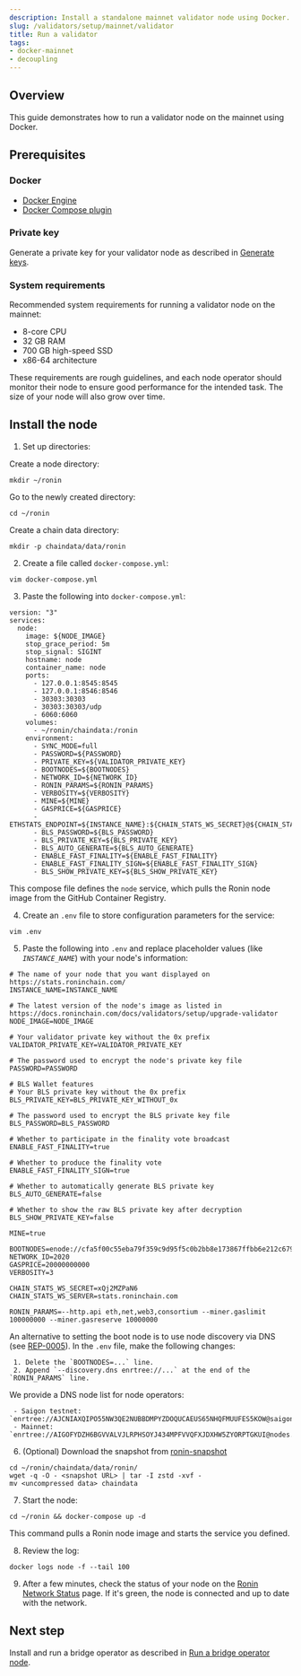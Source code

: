 ```yaml
---
description: Install a standalone mainnet validator node using Docker.
slug: /validators/setup/mainnet/validator
title: Run a validator
tags:
- docker-mainnet
- decoupling
---
```


## Overview

This guide demonstrates how to run a validator node on the mainnet using Docker.

## Prerequisites

### Docker

* [Docker Engine](https://docs.docker.com/engine/install/)
* [Docker Compose plugin](https://docs.docker.com/compose/install/)

### Private key

Generate a private key for your validator node as described in [Generate keys](./../generate-keys.md).

### System requirements

Recommended system requirements for running a validator node on the mainnet:

* 8-core CPU
* 32 GB RAM
* 700 GB high-speed SSD
* x86-64 architecture

These requirements are rough guidelines, and each node operator
should monitor their node to ensure good performance for the intended task.
The size of your node will also grow over time.

## Install the node

1. Set up directories:

  Create a node directory:

  ```
  mkdir ~/ronin
  ```

  Go to the newly created directory:

  ```
  cd ~/ronin
  ```

  Create a chain data directory:

  ```
  mkdir -p chaindata/data/ronin
  ```

2. Create a file called `docker-compose.yml`:

  ```
  vim docker-compose.yml
  ```

3. Paste the following into `docker-compose.yml`:

  ```
  version: "3"
  services:
    node:
      image: ${NODE_IMAGE}
      stop_grace_period: 5m
      stop_signal: SIGINT
      hostname: node
      container_name: node
      ports:
        - 127.0.0.1:8545:8545
        - 127.0.0.1:8546:8546
        - 30303:30303
        - 30303:30303/udp
        - 6060:6060
      volumes:
        - ~/ronin/chaindata:/ronin
      environment:
        - SYNC_MODE=full
        - PASSWORD=${PASSWORD}
        - PRIVATE_KEY=${VALIDATOR_PRIVATE_KEY}
        - BOOTNODES=${BOOTNODES}
        - NETWORK_ID=${NETWORK_ID}
        - RONIN_PARAMS=${RONIN_PARAMS}
        - VERBOSITY=${VERBOSITY}
        - MINE=${MINE}
        - GASPRICE=${GASPRICE}
        - ETHSTATS_ENDPOINT=${INSTANCE_NAME}:${CHAIN_STATS_WS_SECRET}@${CHAIN_STATS_WS_SERVER}:443
        - BLS_PASSWORD=${BLS_PASSWORD}
        - BLS_PRIVATE_KEY=${BLS_PRIVATE_KEY}
        - BLS_AUTO_GENERATE=${BLS_AUTO_GENERATE}
        - ENABLE_FAST_FINALITY=${ENABLE_FAST_FINALITY}
        - ENABLE_FAST_FINALITY_SIGN=${ENABLE_FAST_FINALITY_SIGN}
        - BLS_SHOW_PRIVATE_KEY=${BLS_SHOW_PRIVATE_KEY}
  ```

  This compose file defines the `node` service, which pulls the Ronin node image from the GitHub Container Registry.  

4. Create an `.env` file to store configuration parameters for the service:

  ```
  vim .env
  ```

5. Paste the following into `.env` and replace placeholder values (like *`INSTANCE_NAME`*) with your node's information:

  ```
  # The name of your node that you want displayed on https://stats.roninchain.com/
  INSTANCE_NAME=INSTANCE_NAME

  # The latest version of the node's image as listed in https://docs.roninchain.com/docs/validators/setup/upgrade-validator
  NODE_IMAGE=NODE_IMAGE

  # Your validator private key without the 0x prefix
  VALIDATOR_PRIVATE_KEY=VALIDATOR_PRIVATE_KEY

  # The password used to encrypt the node's private key file
  PASSWORD=PASSWORD

  # BLS Wallet features
  # Your BLS private key without the 0x prefix
  BLS_PRIVATE_KEY=BLS_PRIVATE_KEY_WITHOUT_0x

  # The password used to encrypt the BLS private key file
  BLS_PASSWORD=BLS_PASSWORD

  # Whether to participate in the finality vote broadcast
  ENABLE_FAST_FINALITY=true

  # Whether to produce the finality vote
  ENABLE_FAST_FINALITY_SIGN=true

  # Whether to automatically generate BLS private key
  BLS_AUTO_GENERATE=false

  # Whether to show the raw BLS private key after decryption
  BLS_SHOW_PRIVATE_KEY=false

  MINE=true

  BOOTNODES=enode://cfa5f00c55eba79f359c9d95f5c0b2bb8e173867ffbb6e212c6799a52918502519e56650970e34caf1cd17418d4da46c3243588578886c3b4f8c42d1934bf108@104.198.242.88:30303,enode://f500391c41906a1dae249df084a3d1659fe602db671730b2778316114a5f7df44a0c6864a8dfffdc380fc81c6965dd911338e0e2591eb78a506857015d166250@34.135.18.26:30303,enode://fc7b8ceafe16e6f79ab2da3e73d0a3163d0c28efe0778863102f8f27758986fe28c1540a9a0bbdff29ab93ad1c5803462efe6c98165bbb404d9d099a55f1d2c9@130.211.208.201:30303
  NETWORK_ID=2020
  GASPRICE=20000000000
  VERBOSITY=3

  CHAIN_STATS_WS_SECRET=xQj2MZPaN6
  CHAIN_STATS_WS_SERVER=stats.roninchain.com

  RONIN_PARAMS=--http.api eth,net,web3,consortium --miner.gaslimit 100000000 --miner.gasreserve 10000000
  ```

  An alternative to setting the boot node is to use  node discovery via DNS (see [REP-0005](https://github.com/axieinfinity/REPs/blob/main/REP-0005.md)). In the `.env` file, make the following changes:

     1. Delete the `BOOTNODES=...` line.
     2. Append `--discovery.dns enrtree://...` at the end of the `RONIN_PARAMS` line.

  We provide a DNS node list for node operators:

     - Saigon testnet: `enrtree://AJCNIAXQIPO55NW3QE2NUBBDMPYZDOQUCAEUS65NHQFMUUFES5KOW@saigon.nodes.roninchain.com`
     - Mainnet: `enrtree://AIGOFYDZH6BGVVALVJLRPHSOYJ434MPFVVQFXJDXHW5ZYORPTGKUI@nodes.roninchain.com`

6. (Optional) Download the snapshot from [ronin-snapshot](https://github.com/axieinfinity/ronin-snapshot)

  ```
  cd ~/ronin/chaindata/data/ronin/
  wget -q -O - <snapshot URL> | tar -I zstd -xvf -
  mv <uncompressed data> chaindata
  ```

7. Start the node:

  ```
  cd ~/ronin && docker-compose up -d
  ```

  This command pulls a Ronin node image and starts the service you defined.

8. Review the log:

  ```
  docker logs node -f --tail 100
  ```

9. After a few minutes, check the status of your node on the [Ronin Network Status](https://stats.roninchain.com/) page. If it's green, the node is connected and up to date with the network.

## Next step

Install and run a bridge operator as described in [Run a bridge operator node](./../../../bridge-operators/setup/run-bridge.md).
